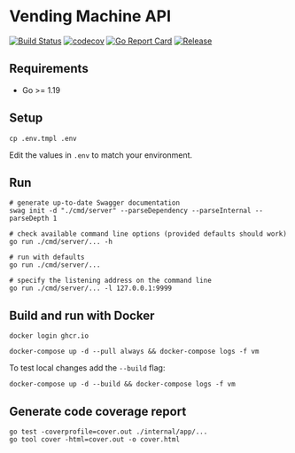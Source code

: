 # Vending Machine API

[![Build Status](https://github.com/mehiX/vending-machine-api/actions/workflows/ci.yml/badge.svg?branch=main)](https://github.com/features/actions)
[![codecov](https://codecov.io/gh/mehiX/vending-machine-api/branch/main/graph/badge.svg?token=DR9TYNBWAK)](https://codecov.io/gh/mehiX/vending-machine-api)
[![Go Report Card](https://goreportcard.com/badge/github.com/mehiX/vending-machine-api)](https://goreportcard.com/report/github.com/mehiX/vending-machine-api)
[![Release](https://img.shields.io/github/release/mehiX/vending-machine-api.svg?style=flat-square)](https://github.com/mehiX/vending-machine-api/releases)

## Requirements

- Go >= 1.19

## Setup

```
cp .env.tmpl .env
```

Edit the values in `.env` to match your environment.

## Run 

```
# generate up-to-date Swagger documentation
swag init -d "./cmd/server" --parseDependency --parseInternal --parseDepth 1

# check available command line options (provided defaults should work)
go run ./cmd/server/... -h

# run with defaults
go run ./cmd/server/...

# specify the listening address on the command line
go run ./cmd/server/... -l 127.0.0.1:9999
```

## Build and run with Docker

```
docker login ghcr.io

docker-compose up -d --pull always && docker-compose logs -f vm
```

To test local changes add the `--build` flag:

```
docker-compose up -d --build && docker-compose logs -f vm
```

## Generate code coverage report

```shell
go test -coverprofile=cover.out ./internal/app/...
go tool cover -html=cover.out -o cover.html
```